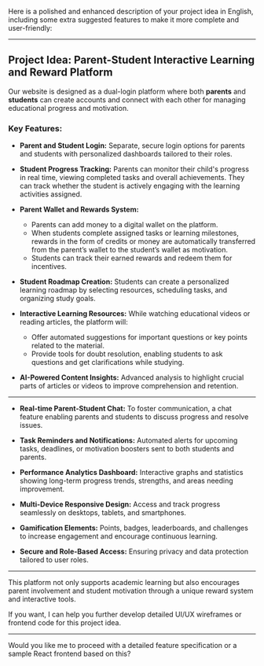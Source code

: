 Here is a polished and enhanced description of your project idea in English, including some extra suggested features to make it more complete and user-friendly:

***

## Project Idea: Parent-Student Interactive Learning and Reward Platform

Our website is designed as a dual-login platform where both **parents** and **students** can create accounts and connect with each other for managing educational progress and motivation.

### Key Features:

- **Parent and Student Login:** Separate, secure login options for parents and students with personalized dashboards tailored to their roles.

- **Student Progress Tracking:** Parents can monitor their child's progress in real time, viewing completed tasks and overall achievements. They can track whether the student is actively engaging with the learning activities assigned.

- **Parent Wallet and Rewards System:** 
  - Parents can add money to a digital wallet on the platform.
  - When students complete assigned tasks or learning milestones, rewards in the form of credits or money are automatically transferred from the parent’s wallet to the student’s wallet as motivation.
  - Students can track their earned rewards and redeem them for incentives.

- **Student Roadmap Creation:** Students can create a personalized learning roadmap by selecting resources, scheduling tasks, and organizing study goals.

- **Interactive Learning Resources:** While watching educational videos or reading articles, the platform will:
  - Offer automated suggestions for important questions or key points related to the material.
  - Provide tools for doubt resolution, enabling students to ask questions and get clarifications while studying.

- **AI-Powered Content Insights:** Advanced analysis to highlight crucial parts of articles or videos to improve comprehension and retention.

***

- **Real-time Parent-Student Chat:** To foster communication, a chat feature enabling parents and students to discuss progress and resolve issues.

- **Task Reminders and Notifications:** Automated alerts for upcoming tasks, deadlines, or motivation boosters sent to both students and parents.

- **Performance Analytics Dashboard:** Interactive graphs and statistics showing long-term progress trends, strengths, and areas needing improvement.

- **Multi-Device Responsive Design:** Access and track progress seamlessly on desktops, tablets, and smartphones.

- **Gamification Elements:** Points, badges, leaderboards, and challenges to increase engagement and encourage continuous learning.

- **Secure and Role-Based Access:** Ensuring privacy and data protection tailored to user roles.

***

This platform not only supports academic learning but also encourages parent involvement and student motivation through a unique reward system and interactive tools.

If you want, I can help you further develop detailed UI/UX wireframes or frontend code for this project idea.

***

Would you like me to proceed with a detailed feature specification or a sample React frontend based on this?
